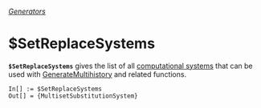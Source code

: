 ###### [Generators](README.md)

# $SetReplaceSystems

**`$SetReplaceSystems`** gives the list of all [computational systems](/Documentation/Systems/README.md) that can be
used with [GenerateMultihistory](GenerateMultihistory.md) and related functions.

```wl
In[] := $SetReplaceSystems
Out[] = {MultisetSubstitutionSystem}
```
